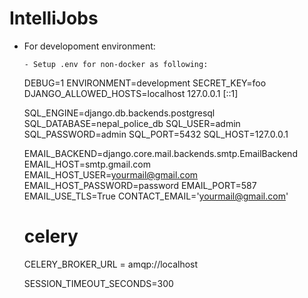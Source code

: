 # IntelliJobs

- For developoment environment:

    ```
    - Setup .env for non-docker as following:
    ```
    DEBUG=1
    ENVIRONMENT=development
    SECRET_KEY=foo
    DJANGO_ALLOWED_HOSTS=localhost 127.0.0.1 [::1]
    
    SQL_ENGINE=django.db.backends.postgresql
    SQL_DATABASE=nepal_police_db
    SQL_USER=admin
    SQL_PASSWORD=admin
    SQL_PORT=5432
    SQL_HOST=127.0.0.1

    EMAIL_BACKEND=django.core.mail.backends.smtp.EmailBackend
    EMAIL_HOST=smtp.gmail.com
    EMAIL_HOST_USER=yourmail@gmail.com
    EMAIL_HOST_PASSWORD=password
    EMAIL_PORT=587
    EMAIL_USE_TLS=True
    CONTACT_EMAIL='yourmail@gmail.com'

    # celery
    CELERY_BROKER_URL = amqp://localhost

    SESSION_TIMEOUT_SECONDS=300
    ```